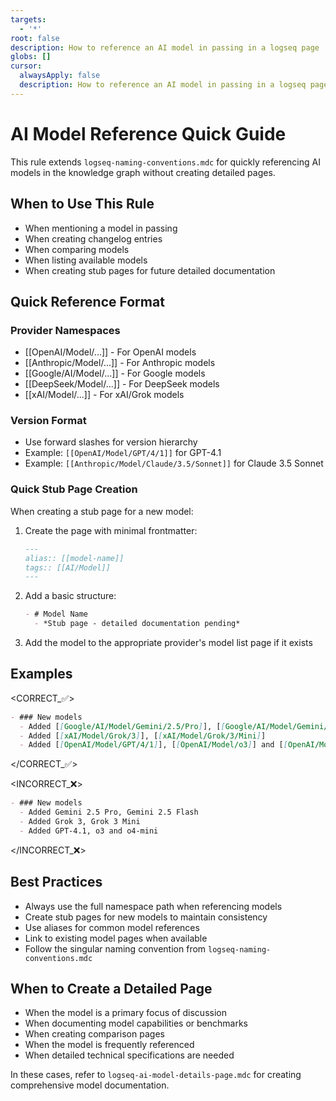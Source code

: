 ```yaml
---
targets:
  - '*'
root: false
description: How to reference an AI model in passing in a logseq page
globs: []
cursor:
  alwaysApply: false
  description: How to reference an AI model in passing in a logseq page
---
```

# AI Model Reference Quick Guide
This rule extends `logseq-naming-conventions.mdc` for quickly referencing AI models in the knowledge graph without creating detailed pages.

## When to Use This Rule
- When mentioning a model in passing
- When creating changelog entries
- When comparing models
- When listing available models
- When creating stub pages for future detailed documentation

## Quick Reference Format

### Provider Namespaces
- [[OpenAI/Model/...]] - For OpenAI models
- [[Anthropic/Model/...]] - For Anthropic models
- [[Google/AI/Model/...]] - For Google models
- [[DeepSeek/Model/...]] - For DeepSeek models
- [[xAI/Model/...]] - For xAI/Grok models

### Version Format
- Use forward slashes for version hierarchy
- Example: `[[OpenAI/Model/GPT/4/1]]` for GPT-4.1
- Example: `[[Anthropic/Model/Claude/3.5/Sonnet]]` for Claude 3.5 Sonnet

### Quick Stub Page Creation
When creating a stub page for a new model:

1. Create the page with minimal frontmatter:
   ```markdown
   ---
   alias:: [[model-name]]
   tags:: [[AI/Model]]
   ---
   ```

2. Add a basic structure:
   ```markdown
   - # Model Name
     - *Stub page - detailed documentation pending*
   ```

3. Add the model to the appropriate provider's model list page if it exists

## Examples

<CORRECT_✅>
```markdown
- ### New models
  - Added [[Google/AI/Model/Gemini/2.5/Pro]], [[Google/AI/Model/Gemini/2.5/Flash]]
  - Added [[xAI/Model/Grok/3]], [[xAI/Model/Grok/3/Mini]]
  - Added [[OpenAI/Model/GPT/4/1]], [[OpenAI/Model/o3]] and [[OpenAI/Model/o4/Mini]]
```
</CORRECT_✅>

<INCORRECT_❌>
```markdown
- ### New models
  - Added Gemini 2.5 Pro, Gemini 2.5 Flash
  - Added Grok 3, Grok 3 Mini
  - Added GPT-4.1, o3 and o4-mini
```
</INCORRECT_❌>

## Best Practices
- Always use the full namespace path when referencing models
- Create stub pages for new models to maintain consistency
- Use aliases for common model references
- Link to existing model pages when available
- Follow the singular naming convention from `logseq-naming-conventions.mdc`

## When to Create a Detailed Page
- When the model is a primary focus of discussion
- When documenting model capabilities or benchmarks
- When creating comparison pages
- When the model is frequently referenced
- When detailed technical specifications are needed

In these cases, refer to `logseq-ai-model-details-page.mdc` for creating comprehensive model documentation.
